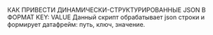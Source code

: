 КАК ПРИВЕСТИ ДИНАМИЧЕСКИ-СТРУКТУРИРОВАННЫЕ JSON 
В ФОРМАТ KEY: VALUE
Данный скрипт обрабатывает json строки и формирует датафрейм: путь, ключ, значение.
